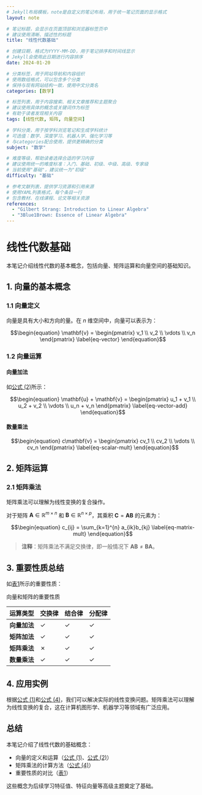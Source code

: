 ```yaml
---
# Jekyll布局模板，note是自定义的笔记布局，用于统一笔记页面的显示格式
layout: note

# 笔记标题，会显示在页面顶部和浏览器标签页中
# 建议使用清晰、描述性的标题
title: "线性代数基础"

# 创建日期，格式为YYYY-MM-DD，用于笔记排序和时间线显示
# Jekyll会使用此日期进行内容排序
date: 2024-01-20

# 分类标签，用于网站导航和内容组织
# 使用数组格式，可以包含多个分类
# 保持与现有网站结构一致，使用中文分类名
categories: [数学]

# 标签列表，用于内容搜索、相关文章推荐和主题聚合
# 建议使用具体的概念或关键词作为标签
# 有助于读者发现相关内容
tags: [线性代数, 矩阵, 向量空间]

# 学科分类，用于按学科浏览笔记和生成学科统计
# 可选值：数学、深度学习、机器人学、强化学习等
# 与categories配合使用，提供更精确的分类
subject: "数学"

# 难度等级，帮助读者选择合适的学习内容
# 建议使用统一的难度标准：入门、基础、初级、中级、高级、专家级
# 当前使用"基础"，建议统一为"初级"
difficulty: "基础"

# 参考文献列表，提供学习资源和引用来源
# 使用YAML列表格式，每个条目一行
# 包含教材、在线课程、论文等相关资源
references:
  - "Gilbert Strang: Introduction to Linear Algebra"
  - "3Blue1Brown: Essence of Linear Algebra"
---
```


# 线性代数基础

本笔记介绍线性代数的基本概念，包括向量、矩阵运算和向量空间的基础知识。

## 1. 向量的基本概念

### 1.1 向量定义

向量是具有大小和方向的量。在 $n$ 维空间中，向量可以表示为：

$$\begin{equation}
\mathbf{v} = \begin{pmatrix} v_1 \\ v_2 \\ \vdots \\ v_n \end{pmatrix} \label{eq-vector}
\end{equation}$$

### 1.2 向量运算

#### 向量加法
如[公式 (2)](#eq-vector-add)所示：

$$\begin{equation}
\mathbf{u} + \mathbf{v} = \begin{pmatrix} u_1 + v_1 \\ u_2 + v_2 \\ \vdots \\ u_n + v_n \end{pmatrix} \label{eq-vector-add}
\end{equation}$$

#### 数量乘法
$$\begin{equation}
c\mathbf{v} = \begin{pmatrix} cv_1 \\ cv_2 \\ \vdots \\ cv_n \end{pmatrix} \label{eq-scalar-mult}
\end{equation}$$

## 2. 矩阵运算

### 2.1 矩阵乘法

矩阵乘法可以理解为线性变换的复合操作。

对于矩阵 $\mathbf{A} \in \mathbb{R}^{m \times n}$ 和 $\mathbf{B} \in \mathbb{R}^{n \times p}$，其乘积 $\mathbf{C} = \mathbf{AB}$ 的元素为：

$$\begin{equation}
c_{ij} = \sum_{k=1}^{n} a_{ik}b_{kj} \label{eq-matrix-mult}
\end{equation}$$

> **注释**：矩阵乘法不满足交换律，即一般情况下 $\mathbf{A}\mathbf{B} \neq \mathbf{B}\mathbf{A}$。

## 3. 重要性质总结

如[表1](#table-properties)所示的重要性质：

<div id="table-properties" class="table-wrapper">
<div class="table-caption">向量和矩阵的重要性质</div>

<table>
<thead>
<tr>
  <th>运算类型</th>
  <th>交换律</th>
  <th>结合律</th>
  <th>分配律</th>
</tr>
</thead>
<tbody>
<tr>
  <td><strong>向量加法</strong></td>
  <td>✓</td>
  <td>✓</td>
  <td>✓</td>
</tr>
<tr>
  <td><strong>矩阵加法</strong></td>
  <td>✓</td>
  <td>✓</td>
  <td>✓</td>
</tr>
<tr>
  <td><strong>矩阵乘法</strong></td>
  <td>✗</td>
  <td>✓</td>
  <td>✓</td>
</tr>
<tr>
  <td><strong>数量乘法</strong></td>
  <td>✓</td>
  <td>✓</td>
  <td>✓</td>
</tr>
</tbody>
</table>

</div>

## 4. 应用实例

根据[公式 (1)](#eq-vector)和[公式 (4)](#eq-matrix-mult)，我们可以解决实际的线性变换问题。矩阵乘法可以理解为线性变换的复合，这在计算机图形学、机器学习等领域有广泛应用。

## 总结

本笔记介绍了线性代数的基础概念：
- 向量的定义和运算（[公式 (1)](#eq-vector)、[公式 (2)](#eq-vector-add)）
- 矩阵乘法的计算方法（[公式 (4)](#eq-matrix-mult)）
- 重要性质的对比（[表1](#table-properties)）

这些概念为后续学习特征值、特征向量等高级主题奠定了基础。 